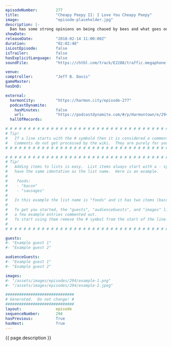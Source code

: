 ```yaml
---
episodeNumber:        277
title:                "Cheapy Peepy II: I Love You Cheapy Peepy"
image:                "episode-placeholder.jpg"
description: |-
  Dan has some strong opinions on being chased by bees and what goes on in the mind of dogs. Jeff tells his career defining joke. Schrab isn't happy with the title of last week's show, but joins Dan and Steve in another intimate moment on the stage floor...
showDate:             
releaseDate:          "2018-02-14 11:00:00Z"
duration:             "02:02:48"
isLostEpisode:        false
isTrailer:            false
hasExplicitLanguage:  false
soundFile:            "https://chtbl.com/track/E2288/traffic.megaphone.fm/STA7831846317.mp3?updated=1596783745"

venue:                
comptroller:          "Jeff B. Davis"
gameMaster:           
hasDnD:               

external:
  harmonCity:         "https://harmon.city/episode-277"
  podcastDynamite:
    hasMinutes:       false
    url:              "https://podcastdynamite.com/#/p/Harmontown/e/294/277"
  hallOfRecords:      

# # # # # # # # # # # # # # # # # # # # # # # # # # # # # # # # # # # # # # # # # # # # #
# Tip!
#   If a line starts with the # symbold then it is considered a comment.
#   Comments do not get processed by the wiki.  They are purely for your information.
# # # # # # # # # # # # # # # # # # # # # # # # # # # # # # # # # # # # # # # # # # # # #

# # # # # # # # # # # # # # # # # # # # # # # # # # # # # # # # # # # # # # # # # # # # #
# Tip!
#   Adding items to lists is easy.  List items always start with a - symbol and have
#   have the same identation as the list name.  Here is an example.
#
#    foods:
#    - "bacon"
#    - "sausages"
#
#   In this example the list name is "foods" and it has two items (bacon, and sausages).
#
#   To get you started, the "guests", "audienceGuests", and "images" lists below have
#   a few example entries commented out.
#   To start using them remove the # symbol from the start of the line.
#
# # # # # # # # # # # # # # # # # # # # # # # # # # # # # # # # # # # # # # # # # # # # #

guests:
#- "Example guest 1"
#- "Example guest 2"

audienceGuests:
#- "Example guest 1"
#- "Example guest 2"

images:
#- "/assets/images/episodes/294/example-1.png"
#- "/assets/images/episodes/294/example-2.jpeg"

##############################
# Generated.  Do not change! #
##############################
layout:               episode
sequenceNumber:       294
hasPrevious:          True
hasNext:              True
---
```


<!-- The episode description will be rendered here -->
{{ page.description }}

<!-- Add your content BELOW here -->
<!-- vvvvvvvvvvvvvvvvvvvvvvvvvvv -->




<!-- ^^^^^^^^^^^^^^^^^^^^^^^^^^^ -->
<!-- Add your content ABOVE here -->

<!-- The episode gallery will be rendered here -->